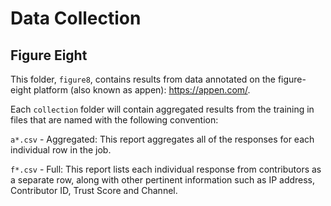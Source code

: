# Data Collection

## Figure Eight

This folder, `figure8`, contains results from data annotated on the figure-eight platform (also known as appen): https://appen.com/.

Each `collection` folder will contain aggregated results from the training in files that are named with the following convention:

`a*.csv` - Aggregated: This report aggregates all of the responses for each individual row in the job.

`f*.csv` - Full: This report lists each individual response from contributors as a separate row, along with other pertinent information such as IP address, Contributor ID, Trust Score and Channel.
